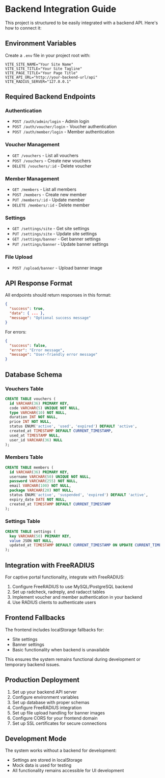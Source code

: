 
# Backend Integration Guide

This project is structured to be easily integrated with a backend API. Here's how to connect it:

## Environment Variables

Create a `.env` file in your project root with:

```env
VITE_SITE_NAME="Your Site Name"
VITE_SITE_TITLE="Your Site Tagline"
VITE_PAGE_TITLE="Your Page Title"
VITE_API_URL="http://your-backend-url/api"
VITE_RADIUS_SERVER="127.0.0.1"
```

## Required Backend Endpoints

### Authentication
- `POST /auth/admin/login` - Admin login
- `POST /auth/voucher/login` - Voucher authentication
- `POST /auth/member/login` - Member authentication

### Voucher Management
- `GET /vouchers` - List all vouchers
- `POST /vouchers` - Create new vouchers
- `DELETE /vouchers/:id` - Delete voucher

### Member Management
- `GET /members` - List all members
- `POST /members` - Create new member
- `PUT /members/:id` - Update member
- `DELETE /members/:id` - Delete member

### Settings
- `GET /settings/site` - Get site settings
- `PUT /settings/site` - Update site settings
- `GET /settings/banner` - Get banner settings
- `PUT /settings/banner` - Update banner settings

### File Upload
- `POST /upload/banner` - Upload banner image

## API Response Format

All endpoints should return responses in this format:

```json
{
  "success": true,
  "data": { ... },
  "message": "Optional success message"
}
```

For errors:

```json
{
  "success": false,
  "error": "Error message",
  "message": "User-friendly error message"
}
```

## Database Schema

### Vouchers Table
```sql
CREATE TABLE vouchers (
  id VARCHAR(36) PRIMARY KEY,
  code VARCHAR(5) UNIQUE NOT NULL,
  type VARCHAR(10) NOT NULL,
  duration INT NOT NULL,
  price INT NOT NULL,
  status ENUM('active', 'used', 'expired') DEFAULT 'active',
  created_at TIMESTAMP DEFAULT CURRENT_TIMESTAMP,
  used_at TIMESTAMP NULL,
  user_id VARCHAR(36) NULL
);
```

### Members Table
```sql
CREATE TABLE members (
  id VARCHAR(36) PRIMARY KEY,
  username VARCHAR(50) UNIQUE NOT NULL,
  password VARCHAR(255) NOT NULL,
  email VARCHAR(100) NOT NULL,
  package VARCHAR(20) NOT NULL,
  status ENUM('active', 'suspended', 'expired') DEFAULT 'active',
  expiry_date DATE NOT NULL,
  created_at TIMESTAMP DEFAULT CURRENT_TIMESTAMP
);
```

### Settings Table
```sql
CREATE TABLE settings (
  key VARCHAR(50) PRIMARY KEY,
  value JSON NOT NULL,
  updated_at TIMESTAMP DEFAULT CURRENT_TIMESTAMP ON UPDATE CURRENT_TIMESTAMP
);
```

## Integration with FreeRADIUS

For captive portal functionality, integrate with FreeRADIUS:

1. Configure FreeRADIUS to use MySQL/PostgreSQL backend
2. Set up radcheck, radreply, and radacct tables
3. Implement voucher and member authentication in your backend
4. Use RADIUS clients to authenticate users

## Frontend Fallbacks

The frontend includes localStorage fallbacks for:
- Site settings
- Banner settings
- Basic functionality when backend is unavailable

This ensures the system remains functional during development or temporary backend issues.

## Production Deployment

1. Set up your backend API server
2. Configure environment variables
3. Set up database with proper schemas
4. Configure FreeRADIUS integration
5. Set up file upload handling for banner images
6. Configure CORS for your frontend domain
7. Set up SSL certificates for secure connections

## Development Mode

The system works without a backend for development:
- Settings are stored in localStorage
- Mock data is used for testing
- All functionality remains accessible for UI development
